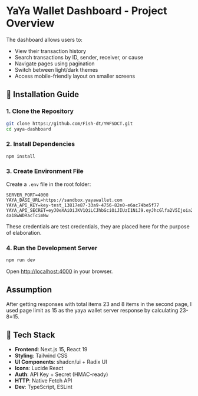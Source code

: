 # YaYa Wallet Dashboard - Project Overview


The dashboard allows users to:

- View their transaction history
- Search transactions by ID, sender, receiver, or cause
- Navigate pages using pagination
- Switch between light/dark themes
- Access mobile-friendly layout on smaller screens
  
## 🚀 Installation Guide

### 1. Clone the Repository
```bash
git clone https://github.com/Fish-dt/YWFSDCT.git
cd yaya-dashboard
```

### 2. Install Dependencies
```bash
npm install
```

### 3. Create Environment File
Create a `.env` file in the root folder:
```env
SERVER_PORT=4000
YAYA_BASE_URL=https://sandbox.yayawallet.com
YAYA_API_KEY=key-test_13817e87-33a9-4756-82e0-e6ac74be5f77
YAYA_API_SECRET=eyJ0eXAiOiJKV1QiLCJhbGciOiJIUzI1NiJ9.eyJhcGlfa2V5Ijoia2V5LXRlc3RfMTM4MTdlODctMzNhOS00NzU2LTgyZTAtZTZhYzc0YmU1Zjc3Iiwic2VjcmV0IjoiY2E5ZjJhMGM5ZGI1ZmRjZWUxMTlhNjNiMzNkMzVlMWQ4YTVkNGZiYyJ9.HesEEFWkY55B8JhxSJT4VPJTXZ-4a18wWDRacTcimNw
```
These credentials are test credentials, they are placed here for the purpose of elaboration.

### 4. Run the Development Server
```bash
npm run dev
```

Open [http://localhost:4000](http://localhost:4000) in your browser.

## Assumption
After getting responses with total items 23 and 8 items in the second page, I used page limit as 15 as the yaya wallet server response by calculating 23-8=15.

## 🚀 Tech Stack

- **Frontend**: Next.js 15, React 19
- **Styling**: Tailwind CSS
- **UI Components**: shadcn/ui + Radix UI
- **Icons**: Lucide React
- **Auth**: API Key + Secret (HMAC-ready)
- **HTTP**: Native Fetch API
- **Dev**: TypeScript, ESLint
